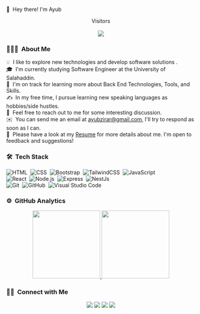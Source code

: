 

👋 &nbsp;Hey there! I'm Ayub
<p align="center"> 
 Visitors<br><br>
  <img src="https://profile-counter.glitch.me/ayubabdullah/count.svg" />
</p>

### 👨🏻‍💻 &nbsp;About Me

💡 &nbsp;I like to explore new technologies and develop software solutions .\
🎓 &nbsp;I'm currently studying Software Engineer at the University of Salahaddin.\
🌱 &nbsp;I'm on track for learning more about Back End Technologies, Tools, and Skills.\
✍️ &nbsp;In my free time, I pursue learning new speaking languages as hobbies/side hustles.\
💬 &nbsp;Feel free to reach out to me for some interesting discussion.\
✉️ &nbsp;You can send me an email at ayubzirar@gmail.com, I'll try to respond as soon as I can.\
📄 &nbsp;Please have a look at my [Resume](https://drive.google.com/file/d/1GCJMxS1itFYo8xz0eqeq9HcWOQN4i8NX/view?usp=sharing) for more details about me. I'm open to feedback and suggestions!

<!-- <img alt="Night Coding" src="https://raw.githubusercontent.com/AVS1508/AVS1508/master/assets/Night-Coding.gif" align="right"/> -->

### 🛠 &nbsp;Tech Stack

![HTML](https://img.shields.io/badge/-HTML-05122A?style=flat&logo=HTML5)&nbsp;
![CSS](https://img.shields.io/badge/-CSS-05122A?style=flat&logo=CSS3&logoColor=1572B6)&nbsp;
![Bootstrap](https://img.shields.io/badge/-Bootstrap-05122A?style=flat&logo=bootstrap&logoColor=563D7C)&nbsp;
![TailwindCSS](https://img.shields.io/badge/-TailwindCSS-05122A?style=flat&logo=tailwindcss)&nbsp;
![JavaScript](https://img.shields.io/badge/-JavaScript-05122A?style=flat&logo=javascript)\
![React](https://img.shields.io/badge/-React-05122A?style=flat&logo=react)&nbsp;
![Node.js](https://img.shields.io/badge/-Node.js-05122A?style=flat&logo=node.js)&nbsp;
![Express](https://img.shields.io/badge/-Express-05122A?style=flat&logo=express)&nbsp;
![NestJs](https://img.shields.io/badge/-NestJs-05122A?style=flat&logo=nestjs)\
![Git](https://img.shields.io/badge/-Git-05122A?style=flat&logo=git)&nbsp;
![GitHub](https://img.shields.io/badge/-GitHub-05122A?style=flat&logo=github)&nbsp;
![Visual Studio Code](https://img.shields.io/badge/-Visual%20Studio%20Code-05122A?style=flat&logo=visual-studio-code&logoColor=007ACC)



### ⚙️ &nbsp;GitHub Analytics

<p align="center">
<a href="https://github.com/ayubabdullah">
  <img height="180em" src="https://github-readme-stats-eight-theta.vercel.app/api?username=ayubabdullah&show_icons=true&theme=algolia&include_all_commits=true&count_private=true"/>
  <img height="180em" src="https://github-readme-stats-eight-theta.vercel.app/api/top-langs/?username=ayubabdullah&layout=compact&langs_count=6&theme=algolia"/>
</a>
</p>

### 🤝🏻 &nbsp;Connect with Me

<p align="center">
<a href="https://www.linkedin.com/in/ayub-abdullah"><img src="https://img.shields.io/badge/-Ayub%20Abdullah-0077B5?style=flat&logo=Linkedin&logoColor=white"/></a>
<a href="mailto:ayubzirar@gmail.com"><img src="https://img.shields.io/badge/-ayubzirar@gmail.com-D14836?style=flat&logo=Gmail&logoColor=white"/></a>
<a href="https://www.facebook.com/ayub.abdullah.5283"><img src="https://img.shields.io/badge/-Ayub Abdullah-1877F2?style=flat&logo=Facebook&logoColor=white"/></a>
<a href="https://twitter.com/AyubDev99"><img src="https://img.shields.io/badge/-@AyubDev99-1DA1F2?style=flat&logo=Twitter&logoColor=white"/></a>
</p>

